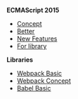 **ECMAScript 2015**
* [Concept](https://github.com/ChoDragon9/wiki/wiki/Concept)
* [Better](https://github.com/ChoDragon9/wiki/wiki/Better)
* [New Features](https://github.com/ChoDragon9/wiki/wiki/New+Features)
* [For library](https://github.com/ChoDragon9/wiki/wiki/For+library)

**Libraries**
* [Webpack Basic](https://github.com/ChoDragon9/es6/wiki/Webpack+Basic)
* [Webpack Concept](https://github.com/ChoDragon9/es6/wiki/Webpack+Concept)
* [Babel Basic](https://github.com/ChoDragon9/es6/wiki/Babal+Basic)